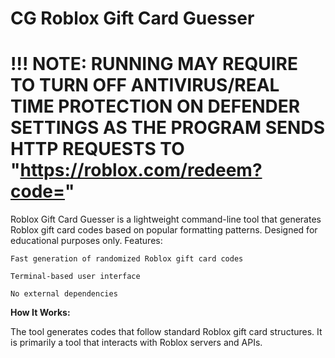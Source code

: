 # **CG Roblox Gift Card Guesser**

# **!!! NOTE: RUNNING MAY REQUIRE TO TURN OFF ANTIVIRUS/REAL TIME PROTECTION ON DEFENDER SETTINGS AS THE PROGRAM SENDS HTTP REQUESTS TO "https://roblox.com/redeem?code="**

Roblox Gift Card Guesser is a lightweight command-line tool that generates Roblox gift card codes based on popular formatting patterns. Designed for educational purposes only.
Features:

    Fast generation of randomized Roblox gift card codes

    Terminal-based user interface

    No external dependencies

**How It Works:**

The tool generates codes that follow standard Roblox gift card structures.
It is primarily a tool that interacts with Roblox servers and APIs.
